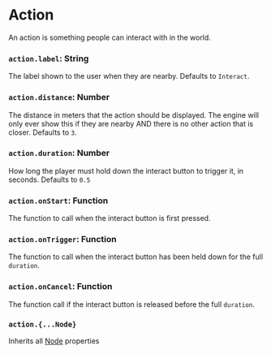 # Action

An action is something people can interact with in the world.

### `action.label`: String

The label shown to the user when they are nearby. Defaults to `Interact`.

### `action.distance`: Number

The distance in meters that the action should be displayed. The engine will only ever show this if they are nearby AND there is no other action that is closer. Defaults to `3`.

### `action.duration`: Number

How long the player must hold down the interact button to trigger it, in seconds. Defaults to `0.5`

### `action.onStart`: Function

The function to call when the interact button is first pressed.

### `action.onTrigger`: Function

The function to call when the interact button has been held down for the full `duration`.

### `action.onCancel`: Function

The function call if the interact button is released before the full `duration`.

### `action.{...Node}`

Inherits all [Node](/docs/ref/Node.md) properties

